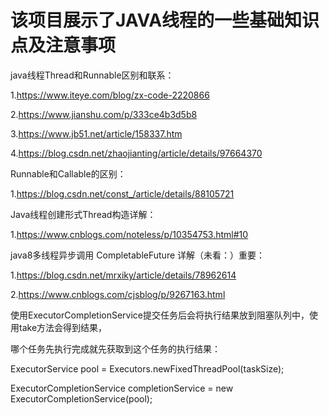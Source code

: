 # 该项目展示了JAVA线程的一些基础知识点及注意事项

java线程Thread和Runnable区别和联系：

1.https://www.iteye.com/blog/zx-code-2220866

2.https://www.jianshu.com/p/333ce4b3d5b8

3.https://www.jb51.net/article/158337.htm

4.https://blog.csdn.net/zhaojianting/article/details/97664370

Runnable和Callable的区别：

1.https://blog.csdn.net/const_/article/details/88105721

Java线程创建形式Thread构造详解：

1.https://www.cnblogs.com/noteless/p/10354753.html#10

java8多线程异步调用 CompletableFuture 详解（未看：）重要：

1.https://blog.csdn.net/mrxiky/article/details/78962614

2.https://www.cnblogs.com/cjsblog/p/9267163.html

使用ExecutorCompletionService提交任务后会将执行结果放到阻塞队列中，使用take方法会得到结果，

哪个任务先执行完成就先获取到这个任务的执行结果：

ExecutorService pool = Executors.newFixedThreadPool(taskSize);

ExecutorCompletionService<String> completionService = new ExecutorCompletionService<String>(pool);
